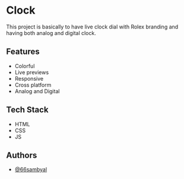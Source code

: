 
# Clock

This project is basically to have live clock dial with Rolex branding and having both analog and digital clock.


## Features

- Colorful
- Live previews
- Responsive
- Cross platform
- Analog and Digital

  
## Tech Stack

- HTML
- CSS
- JS

  
## Authors

- [@66sambyal](https://github.com/66sambyal)

  